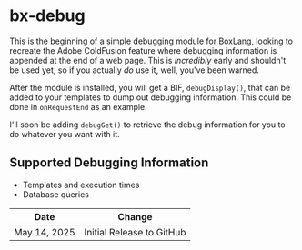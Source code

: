 # bx-debug

This is the beginning of a simple debugging module for BoxLang, looking to recreate the Adobe ColdFusion feature where debugging information is appended at the end of a web page. This is *incredibly* early and shouldn't be used yet, so if you actually *do* use it, well, you've been warned. 

After the module is installed, you will get a BIF, `debugDisplay()`, that can be added to your templates to dump out debugging information. This could be done in `onRequestEnd` as an example.

I'll soon be adding `debugGet()` to retrieve the debug information for you to do whatever you want with it.

## Supported Debugging Information

* Templates and execution times
* Database queries

| Date | Change |
| ------ | ---------- |
| May 14, 2025 | Initial Release to GitHub |
